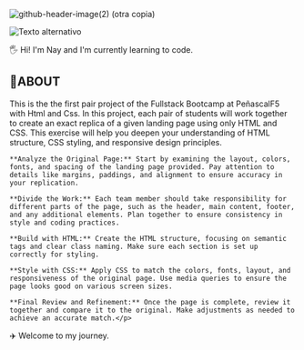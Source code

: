 
![github-header-image(2) (otra copia)](https://github.com/user-attachments/assets/6ad0de9c-15bc-4c1d-bca6-96a7ec79223d)

![Texto alternativo](https://i.pinimg.com/originals/7a/c7/1e/7ac71e72373b0fb270b3a6d72e44eea3.gif)

🖐️ Hi! I'm Nay and I'm currently learning to code.

<h2>🚀ABOUT </h2>

This is the the first pair project of the Fullstack Bootcamp at PeñascalF5 with Html and Css.
In this project, each pair of students will work together to create an exact replica of a given landing page using only HTML and CSS.
This exercise will help you deepen your understanding of HTML structure, CSS styling, and responsive design principles.

<p> 
  
    **Analyze the Original Page:** Start by examining the layout, colors, fonts, and spacing of the landing page provided. Pay attention to details like margins, paddings, and alignment to ensure accuracy in your replication.
    
    **Divide the Work:** Each team member should take responsibility for different parts of the page, such as the header, main content, footer, and any additional elements. Plan together to ensure consistency in style and coding practices.

    **Build with HTML:** Create the HTML structure, focusing on semantic tags and clear class naming. Make sure each section is set up correctly for styling.

    **Style with CSS:** Apply CSS to match the colors, fonts, layout, and responsiveness of the original page. Use media queries to ensure the page looks good on various screen sizes.

    **Final Review and Refinement:** Once the page is complete, review it together and compare it to the original. Make adjustments as needed to achieve an accurate match.</p>

✈️ Welcome to my journey.

